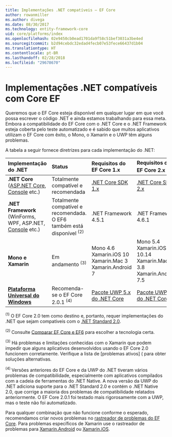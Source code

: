 ```yaml
---
title: Implementações .NET compatíveis – EF Core
author: rowanmiller
ms.author: divega
ms.date: 08/30/2017
ms.technology: entity-framework-core
uid: core/platforms/index
ms.openlocfilehash: 02e9450cb0ead1701da9f58c51bef3031a3be4ed
ms.sourcegitcommit: b2d94cebdc32edad4fecb07e53fece66437d1b04
ms.translationtype: HT
ms.contentlocale: pt-BR
ms.lasthandoff: 02/28/2018
ms.locfileid: "29678670"
---
```

# <a name="net-implementations-supported-by-ef-core"></a>Implementações .NET compatíveis com Core EF

Queremos que o EF Core esteja disponível em qualquer lugar em que você possa escrever o código .NET e ainda estamos trabalhando para essa meta. Embora a compatibilidade do EF Core com o .NET Core e o .NET Framework esteja coberta pelo teste automatizado e é sabido que muitos aplicativos utilizam o EF Core com êxito, o Mono, o Xamarin e o UWP têm alguns problemas.

A tabela a seguir fornece diretrizes para cada implementação do .NET:

| Implementação do .NET                                                                                                  | Status                                                             | Requisitos do EF Core 1.x                                                                                | Requisitos do EF Core 2.x <sup>(1)</sup>                                                                 |
|:---------------------------------------------------------------------------------------------------------------------|:-------------------------------------------------------------------|:--------------------------------------------------------------------------------------------------------|:--------------------------------------------------------------------------------------------------------|
| **.NET Core** ([ASP.NET Core](../get-started/aspnetcore/index.md), [Console](../get-started/netcore/index.md) etc.) | Totalmente compatível e recomendada                                    | [.NET Core SDK 1.x](https://www.microsoft.com/net/core/)                                                | [.NET Core SDK 2.x](https://www.microsoft.com/net/core/)                                                |
| **.NET Framework** (WinForms, WPF, ASP.NET, [Console](../get-started/full-dotnet/index.md) etc.)                    | Totalmente compatível e recomendada. O EF6 também está disponível <sup>(2)</sup> | .NET Framework 4.5.1                                                                                    | .NET Framework 4.6.1                                                                                    |
| **Mono e Xamarin**                                                                                                   | Em andamento <sup>(3)</sup>                                         | Mono 4.6 <br/> Xamarin.iOS 10 <br/> Xamarin.Mac 3 <br/> Xamarin.Android 7                               | Mono 5.4 <br/> Xamarin.iOS 10.14 <br/> Xamarin.Mac 3.8 <br/> Xamarin.Android 7.5                        |
| [**Plataforma Universal do Windows**](../get-started/uwp/index.md)                                                        | Recomenda-se o EF Core 2.0.1 <sup>(4)</sup>                           | [Pacote UWP 5.x do .NET Core](https://www.nuget.org/packages/Microsoft.NETCore.UniversalWindowsPlatform/) | [Pacote UWP 6.x do .NET Core](https://www.nuget.org/packages/Microsoft.NETCore.UniversalWindowsPlatform/) |

<sup>(1)</sup> O EF Core 2.0 tem como destino e, portanto, requer implementações do .NET que sejam compatíveis com o [.NET Standard 2.0](https://docs.microsoft.com/dotnet/standard/net-standard).

<sup>(2) </sup> Consulte [Comparar EF Core e EF6](../../efcore-and-ef6/index.md) para escolher a tecnologia certa.

<sup>(3)</sup> Há problemas e limitações conhecidas com o Xamarin que podem impedir que alguns aplicativos desenvolvidos usando o EF Core 2.0 funcionem corretamente. Verifique a lista de [problemas ativos] ([](https://github.com/aspnet/entityframeworkCore/issues?q=is%3Aopen+is%3Aissue+label%3Aarea-xamarin) para obter soluções alternativas.

<sup>(4) </sup> Versões anteriores do EF Core e da UWP do .NET tiveram vários problemas de compatibilidade, especialmente com aplicativos compilados com a cadeia de ferramentas do .NET Native. A nova versão da UWP do .NET adiciona suporte para o .NET Standard 2.0 e contém o .NET Native 2.0, que corrige a maioria dos problemas de compatibilidade relatados anteriormente. O EF Core 2.0.1 foi testado mais rigorosamente com a UWP, mas o teste não foi automatizado.

Para qualquer combinação que não funcione conforme o esperado, recomendamos criar novos problemas no [rastreador de problemas do EF Core](https://github.com/aspnet/entityframeworkcore/issues/new). Para problemas específicos de Xamarin use o rastreador de problemas para [Xamarin.Android](https://github.com/xamarin/xamarin-android/issues/new) ou [Xamarin.iOS](https://github.com/xamarin/xamarin-macios/issues/new).
